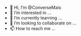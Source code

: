 - 👋 Hi, I’m @ConverseMais
- 👀 I’m interested in ...
- 🌱 I’m currently learning ...
- 💞️ I’m looking to collaborate on ...
- 📫 How to reach me ...

<!---
ConverseMais/ConverseMais is a ✨ special ✨ repository because its `README.md` (this file) appears on your GitHub profile.
You can click the Preview link to take a look at your changes.
--->
